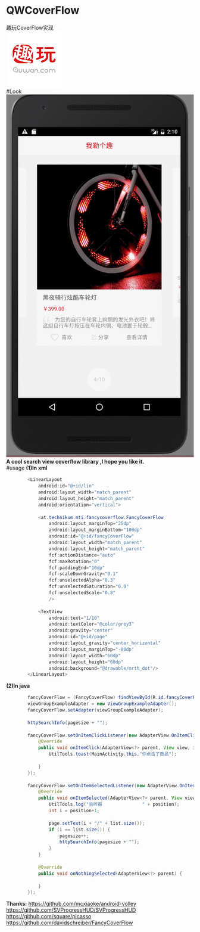# QWCoverFlow
趣玩CoverFlow实现  
![alt](https://github.com/kealsoul/QWCoverFlow/blob/master/icon.png)  
#Look  
![alt](https://github.com/kealsoul/QWCoverFlow/blob/master/GIF.gif)  
__A cool search view coverflow library ,I hope you like it.__  
#usage 
__(1)In xml__
```java
        <LinearLayout
            android:id="@+id/lin"
            android:layout_width="match_parent"
            android:layout_height="match_parent"
            android:orientation="vertical">

            <at.technikum.mti.fancycoverflow.FancyCoverFlow
                android:layout_marginTop="25dp"
                android:layout_marginBottom="100dp"
                android:id="@+id/fancyCoverFlow"
                android:layout_width="match_parent"
                android:layout_height="match_parent"
                fcf:actionDistance="auto"
                fcf:maxRotation="0"
                fcf:paddingEnd="10dp"
                fcf:scaleDownGravity="0.1"
                fcf:unselectedAlpha="0.3"
                fcf:unselectedSaturation="0.0"
                fcf:unselectedScale="0.8"
                />

            <TextView
                android:text="1/10"
                android:textColor="@color/grey3"
                android:gravity="center"
                android:id="@+id/page"
                android:layout_gravity="center_horizontal"
                android:layout_marginTop="-80dp"
                android:layout_width="60dp"
                android:layout_height="60dp"
                android:background="@drawable/mrth_dot"/>
        </LinearLayout>
```
__(2)In java__
```java
        fancyCoverFlow = (FancyCoverFlow) findViewById(R.id.fancyCoverFlow);
        viewGroupExampleAdapter = new ViewGroupExampleAdapter();
        fancyCoverFlow.setAdapter(viewGroupExampleAdapter);

        httpSearchInfo(pagesize + "");

        fancyCoverFlow.setOnItemClickListener(new AdapterView.OnItemClickListener() {
            @Override
            public void onItemClick(AdapterView<?> parent, View view, int position, long id) {
                UtilTools.toast(MainActivity.this,"你点击了商品");

            }
        });

        fancyCoverFlow.setOnItemSelectedListener(new AdapterView.OnItemSelectedListener() {
            @Override
            public void onItemSelected(AdapterView<?> parent, View view, int position, long id) {
                UtilTools.log("监听器               " + position);
                int i = position+1;

                page.setText(i + "/" + list.size());
                if (i == list.size()) {
                    pagesize++;
                    httpSearchInfo(pagesize + "");
                }
            }

            @Override
            public void onNothingSelected(AdapterView<?> parent) {

            }
        });
```
__Thanks:__
            https://github.com/mcxiaoke/android-volley
            https://github.com/SVProgressHUD/SVProgressHUD
            https://github.com/square/picasso
            https://github.com/davidschreiber/FancyCoverFlow


